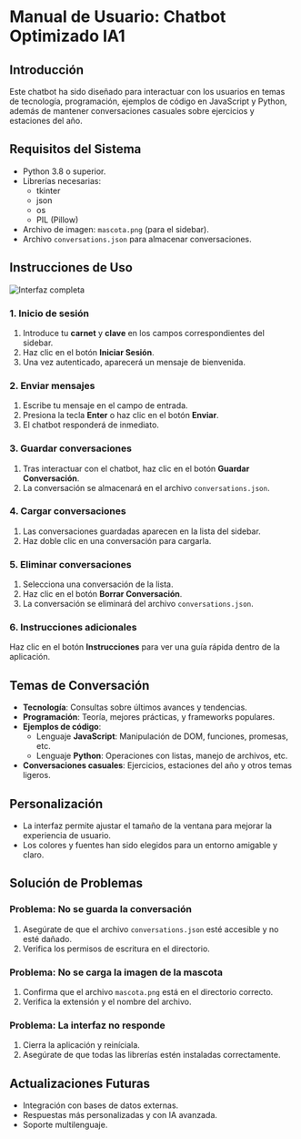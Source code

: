 # Manual de Usuario: Chatbot Optimizado IA1

## Introducción
Este chatbot ha sido diseñado para interactuar con los usuarios en temas de tecnología, programación, ejemplos de código en JavaScript y Python, además de mantener conversaciones casuales sobre ejercicios y estaciones del año.

## Requisitos del Sistema

- Python 3.8 o superior.
- Librerías necesarias:
  - tkinter
  - json
  - os
  - PIL (Pillow)
- Archivo de imagen: `mascota.png` (para el sidebar).
- Archivo `conversations.json` para almacenar conversaciones.

## Instrucciones de Uso
![Interfaz completa](../Fase3/chat2/Imagenes/completo.png)

### 1. Inicio de sesión
1. Introduce tu **carnet** y **clave** en los campos correspondientes del sidebar.
2. Haz clic en el botón **Iniciar Sesión**.
3. Una vez autenticado, aparecerá un mensaje de bienvenida.

### 2. Enviar mensajes
1. Escribe tu mensaje en el campo de entrada.
2. Presiona la tecla **Enter** o haz clic en el botón **Enviar**.
3. El chatbot responderá de inmediato.

### 3. Guardar conversaciones
1. Tras interactuar con el chatbot, haz clic en el botón **Guardar Conversación**.
2. La conversación se almacenará en el archivo `conversations.json`.

### 4. Cargar conversaciones
1. Las conversaciones guardadas aparecen en la lista del sidebar.
2. Haz doble clic en una conversación para cargarla.

### 5. Eliminar conversaciones
1. Selecciona una conversación de la lista.
2. Haz clic en el botón **Borrar Conversación**.
3. La conversación se eliminará del archivo `conversations.json`.

### 6. Instrucciones adicionales
Haz clic en el botón **Instrucciones** para ver una guía rápida dentro de la aplicación.

## Temas de Conversación

- **Tecnología**: Consultas sobre últimos avances y tendencias.
- **Programación**: Teoría, mejores prácticas, y frameworks populares.
- **Ejemplos de código**:
  - Lenguaje **JavaScript**: Manipulación de DOM, funciones, promesas, etc.
  - Lenguaje **Python**: Operaciones con listas, manejo de archivos, etc.
- **Conversaciones casuales**: Ejercicios, estaciones del año y otros temas ligeros.

## Personalización
- La interfaz permite ajustar el tamaño de la ventana para mejorar la experiencia de usuario.
- Los colores y fuentes han sido elegidos para un entorno amigable y claro.

## Solución de Problemas

### Problema: No se guarda la conversación
1. Asegúrate de que el archivo `conversations.json` esté accesible y no esté dañado.
2. Verifica los permisos de escritura en el directorio.

### Problema: No se carga la imagen de la mascota
1. Confirma que el archivo `mascota.png` está en el directorio correcto.
2. Verifica la extensión y el nombre del archivo.

### Problema: La interfaz no responde
1. Cierra la aplicación y reiníciala.
2. Asegúrate de que todas las librerías estén instaladas correctamente.

## Actualizaciones Futuras
- Integración con bases de datos externas.
- Respuestas más personalizadas y con IA avanzada.
- Soporte multilenguaje.

